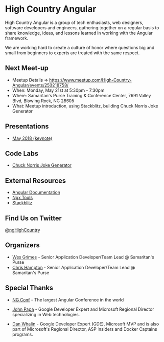 # High Country Angular

High Country Angular is a group of tech enthusiasts, web designers, software developers and engineers, gathering together on a regular basis to share knowledge, ideas, and lessons learned in working with the Angular framework.

We are working hard to create a culture of honor where questions big and small from beginners to experts are treated with the same respect.

## Next Meet-up

* Meetup Details => https://www.meetup.com/High-Country-Angular/events/250218758/
* When: Monday, May 21st at 5:30pm - 7:30pm
* Where: Samaritan's Purse Training & Conference Center, 7691 Valley Blvd, Blowing Rock, NC 28605
* What: Meetup introduction, using Stackblitz, building Chuck Norris Joke Generator

## Presentations

* [May 2018 (keynote)](https://github.com/ngHighCountry/meetup/blob/master/presentations/may-2018.key)

## Code Labs

* [Chuck Norris Joke Generator](https://github.com/ngHighCountry/meetup/blob/master/labs/chuck-norris-jokes-lab.md)

## External Resources

* [Angular Documentation](https://angular.io/docs)
* [Ngx Tools](https://ngx.tools/#/search)
* [Stackblitz](https://stackblitz.com/)

## Find Us on Twitter

[@ngHighCountry](https://twitter.com/ngHighCountry)

## Organizers

* [Wes Grimes](https://twitter.com/wesgrimes) - Senior Application Developer/Team Lead @ Samaritan's Purse
* [Chris Hampton](https://twitter.com/champton1122) - Senior Application Developer/Team Lead @ Samaritan's Purse

## Special Thanks

* [NG Conf](https://www.ng-conf.org/) - The largest Angular Conference in the world

* [John Papa](https://johnpapa.net/) - Google Developer Expert and Microsoft Regional Director specializing in Web technologies.

* [Dan Whalin](https://codewithdan.com/) - Google Developer Expert (GDE), Microsoft MVP and is also part of Microsoft's Regional Director, ASP Insiders and Docker Captains programs.
